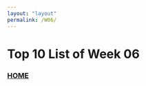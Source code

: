 ```yaml
---
layout: "layout"
permalink: /W06/
---
```


# Top 10 List of Week 06

### [HOME](https://github.com/Theophilus-Lukas/)